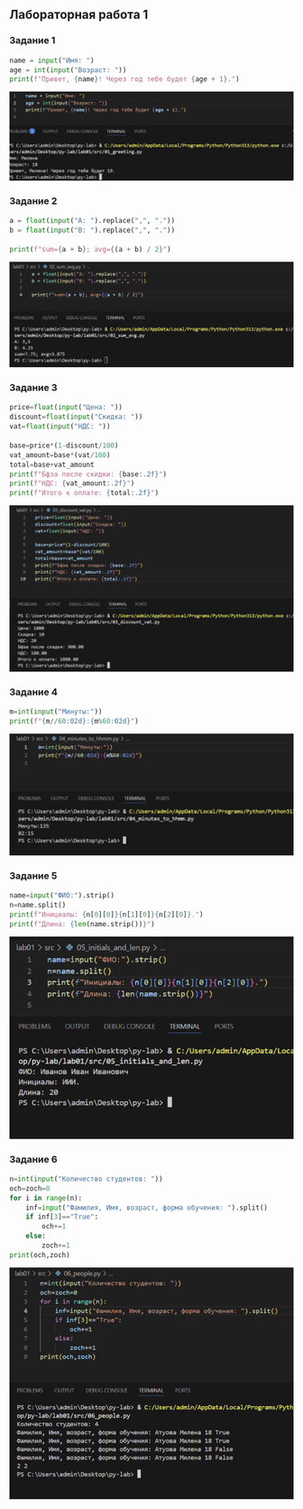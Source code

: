 ## Лабораторная работа 1



### Задание 1
```python
name = input("Имя: ")
age = int(input("Возраст: "))
print(f"Привет, {name}! Через год тебе будет {age + 1}.")
```
![Картинка 1](lab01/images/01_greeting.png)

### Задание 2
```python
a = float(input("A: ").replace(",", "."))
b = float(input("B: ").replace(",", "."))

print(f"sum={a + b}; avg={(a + b) / 2}")
```
![Картинка 2](lab01/images/02_sum_avg.png)

### Задание 3
```python
price=float(input("Цена: "))
discount=float(input("Скидка: "))
vat=float(input("НДС: "))

base=price*(1-discount/100)
vat_amount=base*(vat/100)
total=base+vat_amount
print(f"Бфза после скидки: {base:.2f}")
print(f"НДС: {vat_amount:.2f}")
print(f"Итого к оплате: {total:.2f}")
```
![Картинка 3](lab01/images/03_discount_vat.png)
### Задание 4
```python
m=int(input("Минуты:"))
print(f"{m//60:02d}:{m%60:02d}")
```
![Картинка 4](lab01/images/04_minutes_to_hhmm.png)
### Задание 5
```python
name=input("ФИО:").strip()
n=name.split()
print(f"Инициалы: {n[0][0]}{n[1][0]}{n[2][0]}.")
print(f"Длина: {len(name.strip())}")
```
![Картинка 5](lab01/images/05_initials_and_len.png)

### Задание 6
```python
n=int(input("Количество студентов: "))
och=zoch=0
for i in range(n):
    inf=input("Фамилия, Имя, возраст, форма обучения: ").split()
    if inf[3]=="True":
        och+=1
    else:
        zoch+=1
print(och,zoch)
```
![Картинка 6](lab01/images/06_people.png)

